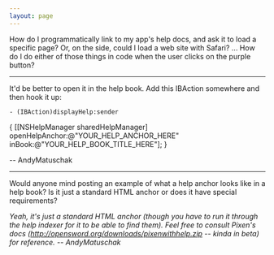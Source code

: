```yaml
---
layout: page
---
```




How do I programmatically link to my app's help docs, and ask it to load a specific page? Or, on the side, could I load a web site with Safari? ... How do I do either of those things in code when the user clicks on the purple button?

----

It'd be better to open it in the help book. Add this IBAction somewhere and then hook it up:

    - (IBAction)displayHelp:sender
{
    [[NSHelpManager sharedHelpManager] openHelpAnchor:@"YOUR_HELP_ANCHOR_HERE" inBook:@"YOUR_HELP_BOOK_TITLE_HERE"];
}


-- AndyMatuschak

----

Would anyone mind posting an example of what a help anchor looks like in a help book? Is it just a standard HTML anchor or does it have special requirements?

*Yeah, it's just a standard HTML anchor (though you have to run it through the help indexer for it to be able to find them). Feel free to consult Pixen's docs (http://opensword.org/downloads/pixenwithhelp.zip -- kinda in beta) for reference. -- AndyMatuschak*
